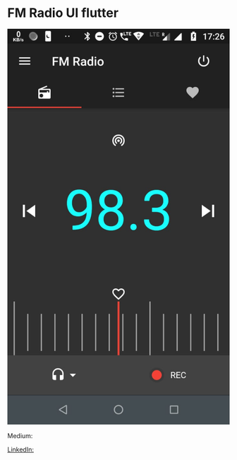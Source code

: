# FM Radio UI flutter

<img src = "extra/snap.jpeg">

Medium: <a href="https://medium.com/@neeraj.mobcoder"/>

LinkedIn: <a href="https://www.linkedin.com/in/neeraj-maurya-119425156"/>

